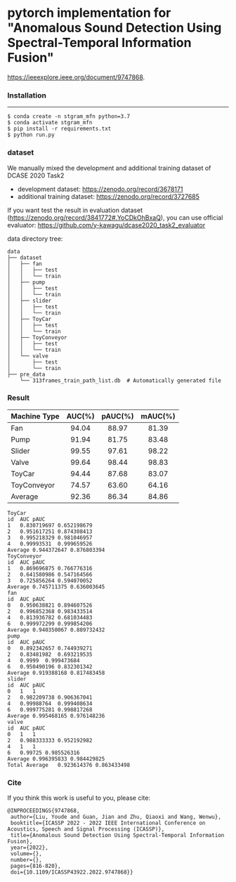 # pytorch implementation for "Anomalous Sound Detection Using Spectral-Temporal Information Fusion"
https://ieeexplore.ieee.org/document/9747868.
### Installation

---

```shell
$ conda create -n stgram_mfn python=3.7
$ conda activate stgram_mfn
$ pip install -r requirements.txt
$ python run.py
```

### dataset
We manually mixed the development and additional training dataset of DCASE 2020 Task2
+ development dataset: https://zenodo.org/record/3678171
+ additional training dataset: https://zenodo.org/record/3727685

If you want test the result in evaluation dataset (https://zenodo.org/record/3841772#.YoCDkOhBxaQ), you can use official evaluator: https://github.com/y-kawagu/dcase2020_task2_evaluator


data directory tree:
```text
data
├── dataset
│   ├── fan
│   │   ├── test
│   │   └── train
│   ├── pump
│   │   ├── test
│   │   └── train
│   ├── slider
│   │   ├── test
│   │   └── train
│   ├── ToyCar
│   │   ├── test
│   │   └── train
│   ├── ToyConveyor
│   │   ├── test
│   │   └── train
│   └── valve
│       ├── test
│       └── train
├── pre_data
    └── 313frames_train_path_list.db  # Automatically generated file
```

### Result
 | Machine Type | AUC(%) | pAUC(%) | mAUC(%) |
 | --------     | :-----:| :----:  | :----:  |
 | Fan          | 94.04  | 88.97   | 81.39   |
 | Pump         | 91.94  | 81.75   | 83.48   |
 | Slider       | 99.55  | 97.61   | 98.22   |
 | Valve        | 99.64  | 98.44   | 98.83   |
 | ToyCar       | 94.44  | 87.68   | 83.07   |
 | ToyConveyor  | 74.57  | 63.60   | 64.16   |
 | Average      | 92.36  | 86.34   | 84.86   |
 
 ```text
ToyCar		
id	AUC	pAUC
1	0.830719697	0.652198679
2	0.951617251	0.874308413
3	0.995218329	0.981046957
4	0.99993531	0.999659526
Average	0.944372647	0.876803394
ToyConveyor		
id	AUC	pAUC
1	0.869696875	0.766776316
2	0.641580986	0.547164566
3	0.725856264	0.594070052
Average	0.745711375	0.636003645
fan		
id	AUC	pAUC
0	0.950638821	0.894607526
2	0.996852368	0.983433514
4	0.813936782	0.681034483
6	0.999972299	0.999854206
Average	0.940350067	0.889732432
pump		
id	AUC	pAUC
0	0.892342657	0.744939271
2	0.83481982	0.693219535
4	0.9999	0.999473684
6	0.950490196	0.832301342
Average	0.919388168	0.817483458
slider		
id	AUC	pAUC
0	1	1
2	0.982209738	0.906367041
4	0.99988764	0.999408634
6	0.999775281	0.998817268
Average	0.995468165	0.976148236
valve		
id	AUC	pAUC
0	1	1
2	0.988333333	0.952192982
4	1	1
6	0.99725	0.985526316
Average	0.996395833	0.984429825
Total Average	0.923614376	0.863433498
```
 
 ### Cite
 If you think this work is useful to you, please cite:
 ```text
@INPROCEEDINGS{9747868,
  author={Liu, Youde and Guan, Jian and Zhu, Qiaoxi and Wang, Wenwu},
  booktitle={ICASSP 2022 - 2022 IEEE International Conference on Acoustics, Speech and Signal Processing (ICASSP)}, 
  title={Anomalous Sound Detection Using Spectral-Temporal Information Fusion}, 
  year={2022},
  volume={},
  number={},
  pages={816-820},
  doi={10.1109/ICASSP43922.2022.9747868}}
```
